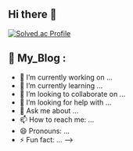 ## Hi there 👋

[![Solved.ac Profile](http://mazassumnida.wtf/api/v2/generate_badge?boj=e10013)](https://solved.ac/gh8579/)

## 📢 My_Blog : 

<div align='center'>
 

</div>

- 🔭 I’m currently working on ...
- 🌱 I’m currently learning ...
- 👯 I’m looking to collaborate on ...
- 🤔 I’m looking for help with ...
- 💬 Ask me about ...
- 📫 How to reach me: ...
- 😄 Pronouns: ...
- ⚡ Fun fact: ...
-->
